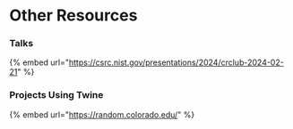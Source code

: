 # Other Resources

### Talks

{% embed url="https://csrc.nist.gov/presentations/2024/crclub-2024-02-21" %}

### Projects Using Twine

{% embed url="https://random.colorado.edu/" %}
